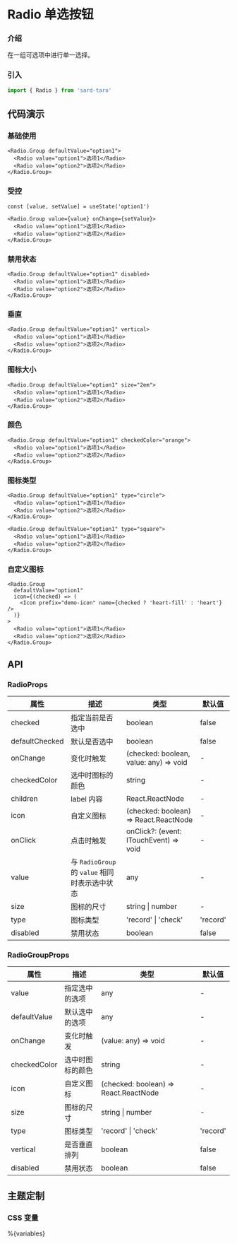 # Radio 单选按钮

### 介绍

在一组可选项中进行单一选择。

### 引入

```js
import { Radio } from 'sard-taro'
```

## 代码演示

### 基础使用

```tsx
<Radio.Group defaultValue="option1">
  <Radio value="option1">选项1</Radio>
  <Radio value="option2">选项2</Radio>
</Radio.Group>
```

### 受控

```tsx
const [value, setValue] = useState('option1')
```

```tsx
<Radio.Group value={value} onChange={setValue}>
  <Radio value="option1">选项1</Radio>
  <Radio value="option2">选项2</Radio>
</Radio.Group>
```

### 禁用状态

```tsx
<Radio.Group defaultValue="option1" disabled>
  <Radio value="option1">选项1</Radio>
  <Radio value="option2">选项2</Radio>
</Radio.Group>
```

### 垂直

```tsx
<Radio.Group defaultValue="option1" vertical>
  <Radio value="option1">选项1</Radio>
  <Radio value="option2">选项2</Radio>
</Radio.Group>
```

### 图标大小

```tsx
<Radio.Group defaultValue="option1" size="2em">
  <Radio value="option1">选项1</Radio>
  <Radio value="option2">选项2</Radio>
</Radio.Group>
```

### 颜色

```tsx
<Radio.Group defaultValue="option1" checkedColor="orange">
  <Radio value="option1">选项1</Radio>
  <Radio value="option2">选项2</Radio>
</Radio.Group>
```

### 图标类型

```tsx
<Radio.Group defaultValue="option1" type="circle">
  <Radio value="option1">选项1</Radio>
  <Radio value="option2">选项2</Radio>
</Radio.Group>

<Radio.Group defaultValue="option1" type="square">
  <Radio value="option1">选项1</Radio>
  <Radio value="option2">选项2</Radio>
</Radio.Group>
```

### 自定义图标

```tsx
<Radio.Group
  defaultValue="option1"
  icon={(checked) => (
    <Icon prefix="demo-icon" name={checked ? 'heart-fill' : 'heart'} />
  )}
>
  <Radio value="option1">选项1</Radio>
  <Radio value="option2">选项2</Radio>
</Radio.Group>
```

## API

### RadioProps

| 属性           | 描述                                          | 类型                                   | 默认值   |
| -------------- | --------------------------------------------- | -------------------------------------- | -------- |
| checked        | 指定当前是否选中                              | boolean                                | false    |
| defaultChecked | 默认是否选中                                  | boolean                                | false    |
| onChange       | 变化时触发                                    | (checked: boolean, value: any) => void | -        |
| checkedColor   | 选中时图标的颜色                              | string                                 | -        |
| children       | label 内容                                    | React.ReactNode                        | -        |
| icon           | 自定义图标                                    | (checked: boolean) => React.ReactNode  | -        |
| onClick        | 点击时触发                                    | onClick?: (event: ITouchEvent) => void | -        |
| value          | 与 `RadioGroup` 的 `value` 相同时表示选中状态 | any                                    | -        |
| size           | 图标的尺寸                                    | string \| number                       | -        |
| type           | 图标类型                                      | 'record' \| 'check'                    | 'record' |
| disabled       | 禁用状态                                      | boolean                                | false    |

### RadioGroupProps

| 属性         | 描述             | 类型                                  | 默认值   |
| ------------ | ---------------- | ------------------------------------- | -------- |
| value        | 指定选中的选项   | any                                   | -        |
| defaultValue | 默认选中的选项   | any                                   | -        |
| onChange     | 变化时触发       | (value: any) => void                  | -        |
| checkedColor | 选中时图标的颜色 | string                                | -        |
| icon         | 自定义图标       | (checked: boolean) => React.ReactNode | -        |
| size         | 图标的尺寸       | string \| number                      | -        |
| type         | 图标类型         | 'record' \| 'check'                   | 'record' |
| vertical     | 是否垂直排列     | boolean                               | false    |
| disabled     | 禁用状态         | boolean                               | false    |

## 主题定制

### CSS 变量

%{variables}
